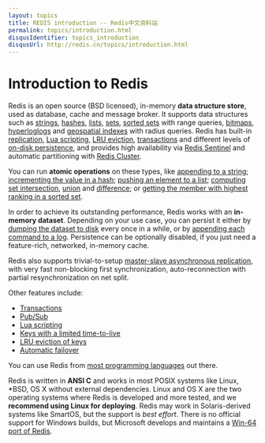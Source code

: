 ```yaml
---
layout: topics
title: REDIS introduction -- Redis中文资料站
permalink: topics/introduction.html
disqusIdentifier: topics_introduction
disqusUrl: http://redis.cn/topics/introduction.html
---
```


Introduction to Redis
===

Redis is an open source (BSD licensed), in-memory **data structure store**, used as database, cache and message broker. It supports data structures such as
[strings](/topics/data-types-intro#strings), [hashes](/topics/data-types-intro#hashes), [lists](/topics/data-types-intro#lists), [sets](/topics/data-types-intro#sets), [sorted sets](/topics/data-types-intro#sorted-sets) with range queries, [bitmaps](/topics/data-types-intro#bitmaps), [hyperloglogs](/topics/data-types-intro#hyperloglogs) and [geospatial indexes](/commands/geoadd) with radius queries. Redis has built-in [replication](/topics/replication), [Lua scripting](/commands/eval), [LRU eviction](/topics/lru-cache), [transactions](/topics/transactions) and different levels of [on-disk persistence](/topics/persistence), and provides high availability via [Redis Sentinel](/topics/sentinel) and automatic partitioning with [Redis Cluster](/topics/cluster-tutorial).

You can run **atomic operations**
on these types, like [appending to a string](/commands/append);
[incrementing the value in a hash](/commands/hincrby); [pushing an element to a
list](/commands/lpush); [computing set intersection](/commands/sinter),
[union](/commands/sunion) and [difference](/commands/sdiff);
or [getting the member with highest ranking in a sorted
set](/commands/zrangebyscore).

In order to achieve its outstanding performance, Redis works with an
**in-memory dataset**. Depending on your use case, you can persist it either
by [dumping the dataset to disk](/topics/persistence#snapshotting)
every once in a while, or by [appending each command to a
log](/topics/persistence#append-only-file). Persistence can be optionally
disabled, if you just need a feature-rich, networked, in-memory cache.

Redis also supports trivial-to-setup [master-slave asynchronous replication](/topics/replication), with very fast non-blocking first synchronization, auto-reconnection with partial resynchronization on net split.

Other features include:

* [Transactions](/topics/transactions)
* [Pub/Sub](/topics/pubsub)
* [Lua scripting](/commands/eval)
* [Keys with a limited time-to-live](/commands/expire)
* [LRU eviction of keys](/topics/lru-cache)
* [Automatic failover](/topics/sentinel)

You can use Redis from [most programming languages](/clients) out there. 

Redis is written in **ANSI C** and works in most POSIX systems like Linux,
\*BSD, OS X without external dependencies. Linux and OS X are the two operating systems where Redis is developed and more tested, and we **recommend using Linux for deploying**. Redis may work in Solaris-derived systems like SmartOS, but the support is *best effort*. There
is no official support for Windows builds, but Microsoft develops and
maintains a [Win-64 port of Redis](https://github.com/MSOpenTech/redis).
